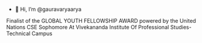 - 👋 Hi, I’m @gauravaryaarya

Finalist of the GLOBAL YOUTH FELLOWSHIP AWARD powered by the United Nations
CSE Sophomore At Vivekananda Institute Of Professional Studies-Technical Campus
